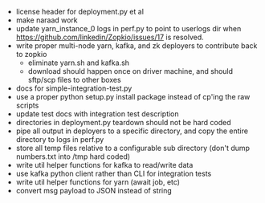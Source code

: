 * license header for deployment.py et al
* make naraad work
* update yarn_instance_0 logs in perf.py to point to userlogs dir when https://github.com/linkedin/Zopkio/issues/17 is resolved.
* write proper multi-node yarn, kafka, and zk deployers to contribute back to zopkio 
  * eliminate yarn.sh and kafka.sh
  * download should happen once on driver machine, and should sftp/scp files to other boxes
* docs for simple-integration-test.py
* use a proper python setup.py install package instead of cp'ing the raw scripts
* update test docs with integration test description
* directories in deployment.py teardown should not be hard coded
* pipe all output in deployers to a specific directory, and copy the entire directory to logs in perf.py
* store all temp files relative to a configurable sub directory (don't dump numbers.txt into /tmp hard coded)
* write util helper functions for kafka to read/write data
* use kafka python client rather than CLI for integration tests
* write util helper functions for yarn (await job, etc)
* convert msg payload to JSON instead of string
